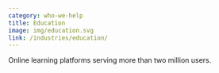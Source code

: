 ```yaml
---
category: who-we-help
title: Education
image: img/education.svg
link: /industries/education/
---
```


Online learning platforms serving more than two million users.
